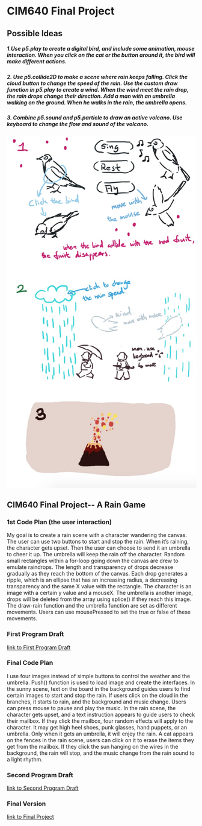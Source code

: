 # CIM640 Final Project 

## Possible Ideas

##### 1.Use p5.play to create a digital bird, and  include some animation, mouse interaction. When you click on the cat or the button around it, the bird will make different actions.
##### 2. Use p5.collide2D to make a scene where rain keeps falling. Click the cloud button to change the speed of the rain. Use the custom draw function in p5.play to create a wind. When the wind meet the rain drop, the rain drops change their direction. Add a man with an umbrella walking on the ground. When he walks in the rain, the umbrella opens.
##### 3. Combine p5.sound and p5.particle to draw an active volcano. Use keyboard to change the flow and sound of the volcano.



![idea image](https://github.com/rhondaqian/CIM640/blob/master/Final/idea1.jpg)

## CIM640 Final Project-- A Rain Game
### 1st Code Plan (the user interaction)

 My goal is to create a rain scene with a character wandering the canvas. The user can use two buttons to start and stop the rain. When it’s raining, the character gets upset. Then the user can choose to send it an umbrella to cheer it up. The umbrella will keep the rain off the character.
 Random small rectangles within a for-loop going down the canvas are drew to emulate raindrops. The length and transparency of drops decrease gradually as they reach the bottom of the canvas. Each drop generates a ripple, which is an ellipse that has an increasing radius, a decreasing transparency and the same X value with the rectangle.
 The character is an image with a certain y value and a mouseX. The umbrella is another image, drops will be deleted from the array using splice() if they reach this image. The draw-rain function and the umbrella function are set as different movements. Users can use mousePressed to set the true or false of these movements.

### First Program Draft
[link to First Program Draft](https://rhondaqian.github.io/CIM640/Final/Raingame_V1/empty-example)


### Final Code Plan

I use four images instead of simple buttons to control the weather and the umbrella. Push() function is used to load image and create the interfaces. 
In the sunny scene, text on the board in the background guides users to find certain images to start and stop the rain. If users click on the cloud in the branches, it starts to rain, and the background and music change. Users can press mouse to pause and play the music. In the rain scene, the character gets upset, and a text instruction appears to guide users to check their mailbox. If they click the mailbox, four random effects will apply to the character. It may get high heel shoes, punk glasses, hand puppets, or an umbrella. Only when it gets an umbrella, it will enjoy the rain. A cat appears on the fences in the rain scene, users can click on it to erase the items they get from the mailbox. If they click the sun hanging on the wires in the background, the rain will stop, and the music change from the rain sound to a light rhythm.

### Second Program Draft
[link to Second Program Draft](https://rhondaqian.github.io/CIM640/Final/Raingame_V2/empty-example)

### Final Version 
[link to Final Project](https://rhondaqian.github.io/CIM640/Final/Raingame_VFinal/empty-example)